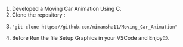 1. Developed a Moving Car Animation Using C.
2. Clone the repository :
3.     "git clone https://github.com/mimansha11/Moving_Car_Animation"
4. Before Run the file Setup Graphics in your VSCode and Enjoy😊.
